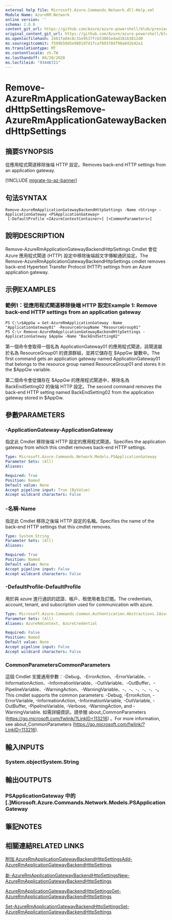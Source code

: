 ```yaml
---
external help file: Microsoft.Azure.Commands.Network.dll-Help.xml
Module Name: AzureRM.Network
online version: ''
schema: 2.0.0
content_git_url: https://github.com/Azure/azure-powershell/blob/preview/src/ResourceManager/Network/Commands.Network/help/Remove-AzureRmApplicationGatewayBackendHttpSettings.md
original_content_git_url: https://github.com/Azure/azure-powershell/blob/preview/src/ResourceManager/Network/Commands.Network/help/Remove-AzureRmApplicationGatewayBackendHttpSettings.md
ms.openlocfilehash: 2481fa04c8c31e9537fcb53801edad181b3812d0
ms.sourcegitcommit: f599b50d5e980197d1fca769378df90a842b42a1
ms.translationtype: MT
ms.contentlocale: zh-TW
ms.lasthandoff: 08/20/2020
ms.locfileid: "93446721"
---
```

# <span data-ttu-id="0666f-101">Remove-AzureRmApplicationGatewayBackendHttpSettings</span><span class="sxs-lookup"><span data-stu-id="0666f-101">Remove-AzureRmApplicationGatewayBackendHttpSettings</span></span>

## <span data-ttu-id="0666f-102">摘要</span><span class="sxs-lookup"><span data-stu-id="0666f-102">SYNOPSIS</span></span>
<span data-ttu-id="0666f-103">從應用程式閘道移除後端 HTTP 設定。</span><span class="sxs-lookup"><span data-stu-id="0666f-103">Removes back-end HTTP settings from an application gateway.</span></span>

[!INCLUDE [migrate-to-az-banner](../../includes/migrate-to-az-banner.md)]

## <span data-ttu-id="0666f-104">句法</span><span class="sxs-lookup"><span data-stu-id="0666f-104">SYNTAX</span></span>

```
Remove-AzureRmApplicationGatewayBackendHttpSettings -Name <String> -ApplicationGateway <PSApplicationGateway>
 [-DefaultProfile <IAzureContextContainer>] [<CommonParameters>]
```

## <span data-ttu-id="0666f-105">說明</span><span class="sxs-lookup"><span data-stu-id="0666f-105">DESCRIPTION</span></span>
<span data-ttu-id="0666f-106">Remove-AzureRmApplicationGatewayBackendHttpSettings Cmdlet 會從 Azure 應用程式閘道 (HTTP) 設定中移除後端超文字傳輸通訊協定。</span><span class="sxs-lookup"><span data-stu-id="0666f-106">The Remove-AzureRmApplicationGatewayBackendHttpSettings cmdlet removes back-end Hypertext Transfer Protocol (HTTP) settings from an Azure application gateway.</span></span>

## <span data-ttu-id="0666f-107">示例</span><span class="sxs-lookup"><span data-stu-id="0666f-107">EXAMPLES</span></span>

### <span data-ttu-id="0666f-108">範例1：從應用程式閘道移除後端 HTTP 設定</span><span class="sxs-lookup"><span data-stu-id="0666f-108">Example 1: Remove back-end HTTP settings from an application gateway</span></span>
```
PS C:\>$AppGw = Get-AzureRmApplicationGateway -Name "ApplicationGateway01" -ResourceGroupName "ResourceGroup01"
PS C:\> Remove-AzureRmApplicationGatewayBackendHttpSettings -ApplicationGateway $AppGw -Name "BackEndSetting02"
```

<span data-ttu-id="0666f-109">第一個命令會取得一個名為 ApplicationGateway01 的應用程式閘道，該閘道屬於名為 ResourceGroup01 的資源群組，並將它儲存在 $AppGw 變數中。</span><span class="sxs-lookup"><span data-stu-id="0666f-109">The first command gets an application gateway named ApplicationGateway01 that belongs to the resource group named ResourceGroup01 and stores it in the $AppGw variable.</span></span>

<span data-ttu-id="0666f-110">第二個命令會從儲存在 $AppGw 的應用程式閘道中，移除名為 BackEndSetting02 的後端 HTTP 設定。</span><span class="sxs-lookup"><span data-stu-id="0666f-110">The second command removes the back-end HTTP setting named BackEndSetting02 from the application gateway stored in $AppGw.</span></span>

## <span data-ttu-id="0666f-111">參數</span><span class="sxs-lookup"><span data-stu-id="0666f-111">PARAMETERS</span></span>

### <span data-ttu-id="0666f-112">-ApplicationGateway</span><span class="sxs-lookup"><span data-stu-id="0666f-112">-ApplicationGateway</span></span>
<span data-ttu-id="0666f-113">指定此 Cmdlet 移除後端 HTTP 設定的應用程式閘道。</span><span class="sxs-lookup"><span data-stu-id="0666f-113">Specifies the application gateway from which this cmdlet removes back-end HTTP settings.</span></span>

```yaml
Type: Microsoft.Azure.Commands.Network.Models.PSApplicationGateway
Parameter Sets: (All)
Aliases: 

Required: True
Position: Named
Default value: None
Accept pipeline input: True (ByValue)
Accept wildcard characters: False
```

### <span data-ttu-id="0666f-114">-名稱</span><span class="sxs-lookup"><span data-stu-id="0666f-114">-Name</span></span>
<span data-ttu-id="0666f-115">指定此 Cmdlet 移除之後端 HTTP 設定的名稱。</span><span class="sxs-lookup"><span data-stu-id="0666f-115">Specifies the name of the back-end HTTP settings that this cmdlet removes.</span></span>

```yaml
Type: System.String
Parameter Sets: (All)
Aliases: 

Required: True
Position: Named
Default value: None
Accept pipeline input: False
Accept wildcard characters: False
```

### <span data-ttu-id="0666f-116">-DefaultProfile</span><span class="sxs-lookup"><span data-stu-id="0666f-116">-DefaultProfile</span></span>
<span data-ttu-id="0666f-117">用於與 azure 進行通訊的認證、帳戶、租使用者及訂閱。</span><span class="sxs-lookup"><span data-stu-id="0666f-117">The credentials, account, tenant, and subscription used for communication with azure.</span></span>

```yaml
Type: Microsoft.Azure.Commands.Common.Authentication.Abstractions.IAzureContextContainer
Parameter Sets: (All)
Aliases: AzureRmContext, AzureCredential

Required: False
Position: Named
Default value: None
Accept pipeline input: False
Accept wildcard characters: False
```

### <span data-ttu-id="0666f-118">CommonParameters</span><span class="sxs-lookup"><span data-stu-id="0666f-118">CommonParameters</span></span>
<span data-ttu-id="0666f-119">這個 Cmdlet 支援通用參數：-Debug、-ErrorAction、-ErrorVariable、-InformationAction、-InformationVariable、-OutVariable、-OutBuffer、-PipelineVariable、-WarningAction、-WarningVariable、-、-、-、-、-、-。</span><span class="sxs-lookup"><span data-stu-id="0666f-119">This cmdlet supports the common parameters: -Debug, -ErrorAction, -ErrorVariable, -InformationAction, -InformationVariable, -OutVariable, -OutBuffer, -PipelineVariable, -Verbose, -WarningAction, and -WarningVariable.</span></span> <span data-ttu-id="0666f-120">如需詳細資訊，請參閱 about_CommonParameters (https://go.microsoft.com/fwlink/?LinkID=113216) 。</span><span class="sxs-lookup"><span data-stu-id="0666f-120">For more information, see about_CommonParameters (https://go.microsoft.com/fwlink/?LinkID=113216).</span></span>

## <span data-ttu-id="0666f-121">輸入</span><span class="sxs-lookup"><span data-stu-id="0666f-121">INPUTS</span></span>

### <span data-ttu-id="0666f-122">System.object</span><span class="sxs-lookup"><span data-stu-id="0666f-122">System.String</span></span>

## <span data-ttu-id="0666f-123">輸出</span><span class="sxs-lookup"><span data-stu-id="0666f-123">OUTPUTS</span></span>

### <span data-ttu-id="0666f-124">PSApplicationGateway 中的 [.]</span><span class="sxs-lookup"><span data-stu-id="0666f-124">Microsoft.Azure.Commands.Network.Models.PSApplicationGateway</span></span>

## <span data-ttu-id="0666f-125">筆記</span><span class="sxs-lookup"><span data-stu-id="0666f-125">NOTES</span></span>

## <span data-ttu-id="0666f-126">相關連結</span><span class="sxs-lookup"><span data-stu-id="0666f-126">RELATED LINKS</span></span>

[<span data-ttu-id="0666f-127">附加 AzureRmApplicationGatewayBackendHttpSettings</span><span class="sxs-lookup"><span data-stu-id="0666f-127">Add-AzureRmApplicationGatewayBackendHttpSettings</span></span>]()

[<span data-ttu-id="0666f-128">新-AzureRmApplicationGatewayBackendHttpSettings</span><span class="sxs-lookup"><span data-stu-id="0666f-128">New-AzureRmApplicationGatewayBackendHttpSettings</span></span>]()

[<span data-ttu-id="0666f-129">AzureRmApplicationGatewayBackendHttpSettings</span><span class="sxs-lookup"><span data-stu-id="0666f-129">Get-AzureRmApplicationGatewayBackendHttpSettings</span></span>]()

[<span data-ttu-id="0666f-130">Set-AzureRmApplicationGatewayBackendHttpSettings</span><span class="sxs-lookup"><span data-stu-id="0666f-130">Set-AzureRmApplicationGatewayBackendHttpSettings</span></span>]()


